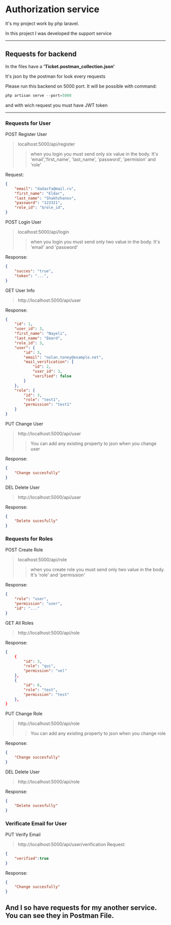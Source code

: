 Authorization service
===============
It's my project work by php laravel.

In this project I was developed the support service
____
Requests for backend
--------------------
In the files have a **'Ticket.postman_collection.json'**

It's json by the postman for look every requests

Please run this backend on 5000 port. It will be possible with command: 

```php
php artisan serve --port=5000
```

and with wich request you must have JWT token
___

### Requests for User

POST Register User
>localhost:5000/api/register
>>when you login you must send only six value in the body. It's 'email','first_name', 'last_name', 'password', 'permision' and 'role'

Request: 
```json
{
    "email": "dadasfa@mail.ru",
    "first_name": "Eldar",
    "last_name": "Shakhzhanov",
    "password": "123321",
    "role_id": "$role_id",
}
```

POST Login User
>localhost:5000/api/login
>>when you login you must send only two value in the body. It's 'email' and 'password'

Response: 
```json
{
    "succes": "true",
    "token": "...",
}
```

GET User Info
>http://localhost:5000/api/user

Response: 
```json
{
    "id": 1,
    "user_id": 3,
    "first_name": "Nayeli",
    "last_name": "Emard",
    "role_id": 3,
    "user": {
        "id": 3,
        "email": "nolan.toney@example.net",
        "mail_verification": {
            "id": 2,
            "user_id": 3,
            "verified": false
        }
    },
    "role": {
        "id": 3,
        "role": "test1",
        "permission": "test1"
    }
}
```

PUT Change User
>http://localhost:5000/api/user
>> You can add any existing property to json when you change user

Response: 
```json
{
    "Change succesfully"
}
```

DEL Delete User
>http://localhost:5000/api/user

Response: 
```json
{
    "Delete sucesfully"
}

```

### Requests for Roles

POST Create Role
>localhost:5000/api/role
>>when you create role you must send only two value in the body. It's 'role' and 'permission'

Response: 
```json
{
    "role": "user",
    "permission": "user",
    "id": "..."
}
```

GET All Roles
>http://localhost:5000/api/role

Response: 
```json
{
    {
        "id": 3,
        "role": "qui",
        "permission": "vel"
    },
    {
        "id": 6,
        "role": "test",
        "permission": "test"
    },
}
```

PUT Change Role
>http://localhost:5000/api/role
>> You can add any existing property to json when you change role

Response: 
```json
{
    "Change succesfully"
}
```

DEL Delete User
>http://localhost:5000/api/role

Response: 
```json
{   
    "Delete sucesfully"
}
```
### Verificate Email for User
PUT Verify Email
>http://localhost:5000/api/user/verification
Request:
```json
{
    "verified":true
}
```


Response: 
```json
{
    "Change succesfully"
}
```




## And I so have requests for my another service. You can see they in Postman File.